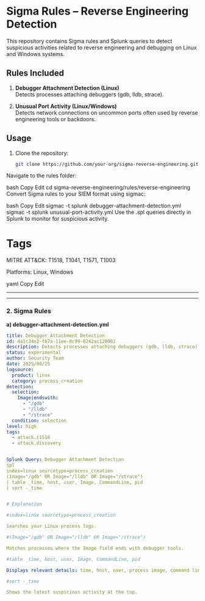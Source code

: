 # Sigma Rules – Reverse Engineering Detection

This repository contains Sigma rules and Splunk queries to detect suspicious activities related to reverse engineering and debugging on Linux and Windows systems.

## Rules Included

1. **Debugger Attachment Detection (Linux)**  
   Detects processes attaching debuggers (gdb, lldb, strace).

2. **Unusual Port Activity (Linux/Windows)**  
   Detects network connections on uncommon ports often used by reverse engineering tools or backdoors.

## Usage

1. Clone the repository:
   ```bash
   git clone https://github.com/your-org/sigma-reverse-engineering.git
Navigate to the rules folder:

bash
Copy
Edit
cd sigma-reverse-engineering/rules/reverse-engineering
Convert Sigma rules to your SIEM format using sigmac:

bash
Copy
Edit
sigmac -t splunk debugger-attachment-detection.yml
sigmac -t splunk unusual-port-activity.yml
Use the .spl queries directly in Splunk to monitor for suspicious activity.

# Tags
MITRE ATT&CK: T1518, T1041, T1571, T1003

Platforms: Linux, Windows

yaml
Copy
Edit

---

---

### **2. Sigma Rules**

**a) debugger-attachment-detection.yml**
```yaml
title: Debugger Attachment Detection
id: 4a1c34e2-f67a-11ee-8c99-0242ac120002
description: Detects processes attaching debuggers (gdb, lldb, strace) to running processes.
status: experimental
author: Security Team
date: 2025/08/25
logsource:
  product: linux
  category: process_creation
detection:
  selection:
    Image|endswith:
      - "/gdb"
      - "/lldb"
      - "/strace"
  condition: selection
level: high
tags:
  - attack.t1518
  - attack.discovery


Splunk Query: Debugger Attachment Detection
spl
index=linux sourcetype=process_creation
(Image="/gdb" OR Image="/lldb" OR Image="/strace")
| table _time, host, user, Image, CommandLine, pid
| sort -_time


# Explanation

#index=linux sourcetype=process_creation

Searches your Linux process logs.

#(Image="/gdb" OR Image="/lldb" OR Image="/strace")

Matches processes where the Image field ends with debugger tools.

#table _time, host, user, Image, CommandLine, pid

Displays relevant details: time, host, user, process image, command line, process ID.

#sort -_time

Shows the latest suspicious activity at the top.
